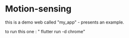 # Motion-sensing
this is a demo web called "my_app" - presents an example.


to run this one : " flutter run -d chrome"
